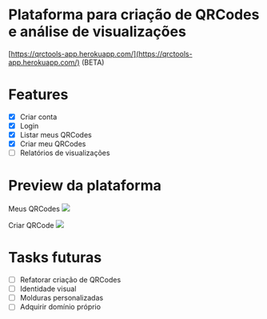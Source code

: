 # Plataforma para criação de QRCodes e análise de visualizações

[https://qrctools-app.herokuapp.com/](https://qrctools-app.herokuapp.com/) (BETA)

# Features

* [x] Criar conta
* [x] Login
* [x] Listar meus QRCodes
* [x] Criar meu QRCodes
* [ ] Relatórios de visualizações  

# Preview da plataforma

Meus QRCodes
<img src="https://qrcodes-images.s3.sa-east-1.amazonaws.com/Print+1.png"  />

Criar QRCode
<img src="https://qrcodes-images.s3.sa-east-1.amazonaws.com/Print+2.png"  />

# Tasks futuras

* [ ] Refatorar criação de QRCodes
* [ ] Identidade visual
* [ ] Molduras personalizadas
* [ ] Adquirir domínio próprio
